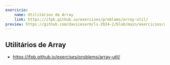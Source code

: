 ```yaml
---
exercicio:
    name: Utilitários de Array
    link: https://ifpb.github.io/exercises/problems/array-util/
preview: https://github.com/davicesarm/ls-2024-2/blob/main/exercicios/arrays/arrays.js
---
```


## Utilitários de Array
- https://ifpb.github.io/exercises/problems/array-util/